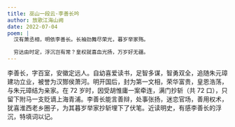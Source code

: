 ```yaml
---
title: 巫山一段云·李善长吟
author: 放歌江海山阙
date: 2022-07-04
poem: |
  汉有萧丞相，明依李善长。长袖劲舞尽荣光，暮岁举家殇。

  穷达由时定，浮沉岂有常？皇权就喜血光扬，万岁好无疆。
---
```


李善长，字百室，安徽定远人。自幼喜爱读书，足智多谋，智勇双全，追随朱元璋建功立业，被誉为汉酂侯萧河。明开国后，封为第一文相，荣华富贵，皇恩浩荡，与朱元璋结为亲家。在 72 岁时，因受胡惟庸一案牵连，满门抄斩（共 72 口），只留下附马一支贬谪上海青浦。李善长能言善辩，处事张扬，迷恋官场，善用权术，犹喜淮西老乡圈子，为其暮岁举家抄斩埋下了伏笔。近读明史，有感李善长的浮沉，特填词以记。
